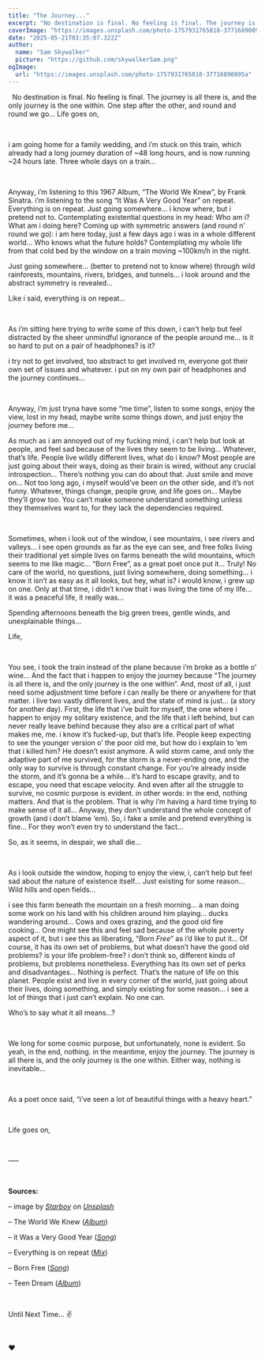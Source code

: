 ```yaml
---
title: "The Journey..."
excerpt: "No destination is final. No feeling is final. The journey is all there is, and the only journey is the one within..."
coverImage: "https://images.unsplash.com/photo-1757931765818-37716890895a"
date: "2025-05-21T03:35:07.322Z"
author:
  name: "Sam Skywalker"
  picture: "https://github.com/skywalkerSam.png"
ogImage:
  url: "https://images.unsplash.com/photo-1757931765818-37716890895a"
---
```


&nbsp;
No destination is final. No feeling is final. The journey is all there is, and the only journey is the one within. One step after the other, and round and round we go… Life goes on,

&nbsp;

i am going home for a family wedding, and i’m stuck on this train, which already had a long journey duration of ~48 long hours, and is now running ~24 hours late. Three whole days on a train…

&nbsp;

Anyway, i’m listening to this 1967 Album, “The World We Knew”, by Frank Sinatra. i’m listening to the song “It Was A Very Good Year” on repeat. Everything is on repeat. Just going somewhere… i know where, but i pretend not to. Contemplating existential questions in my head: Who am i? What am i doing here? Coming up with symmetric answers (and round n’ round we go): i am here today, just a few days ago i was in a whole different world… Who knows what the future holds? Contemplating my whole life from that cold bed by the window on a train moving ~100km/h in the night.

Just going somewhere… (better to pretend not to know where) through wild rainforests, mountains, rivers, bridges, and tunnels… i look around and the abstract symmetry is revealed…

Like i said, everything is on repeat…

&nbsp;

As i’m sitting here trying to write some of this down, i can't help but feel distracted by the sheer unmindful ignorance of the people around me... is it so hard to put on a pair of headphones? is it?

i try not to get involved, too abstract to get involved rn, everyone got their own set of issues and whatever. i put on my own pair of headphones and the journey continues…

&nbsp;

Anyway, i’m just tryna have some “me time”, listen to some songs, enjoy the view, lost in my head, maybe write some things down, and just enjoy the journey before me…

As much as i am annoyed out of my fucking mind, i can’t help but look at people, and feel sad because of the lives they seem to be living… Whatever, that’s life. People live wildly different lives, what do i know? Most people are just going about their ways, doing as their brain is wired, without any crucial introspection… There’s nothing you can do about that. Just smile and move on… Not too long ago, i myself would’ve been on the other side, and it’s not funny. Whatever, things change, people grow, and life goes on… Maybe they’ll grow too. You can’t make someone understand something unless they themselves want to, for they lack the dependencies required.

&nbsp;

Sometimes, when i look out of the window, i see mountains, i see rivers and valleys… i see open grounds as far as the eye can see, and free folks living their traditional yet simple lives on farms beneath the wild mountains, which seems to me like magic… “Born Free”, as a great poet once put it… Truly! No care of the world, no questions, just living somewhere, doing something… i know it isn’t as easy as it all looks, but hey, what is? i would know, i grew up on one. Only at that time, i didn’t know that i was living the time of my life… it was a peaceful life, it really was…

Spending afternoons beneath the big green trees, gentle winds, and unexplainable things…

Life,

&nbsp;

You see, i took the train instead of the plane because i’m broke as a bottle o’ wine… And the fact that i happen to enjoy the journey because “The journey is all there is, and the only journey is the one within”. And, most of all, i just need some adjustment time before i can really be there or anywhere for that matter. i live two vastly different lives, and the state of mind is just… (a story for another day). First, the life that i’ve built for myself, the one where i happen to enjoy my solitary existence, and the life that i left behind, but can never really leave behind because they also are a critical part of what makes me, me. i know it’s fucked-up, but that’s life. People keep expecting to see the younger version o’ the poor old me, but how do i explain to ‘em that i killed him? He doesn’t exist anymore. A wild storm came, and only the adaptive part of me survived, for the storm is a never-ending one, and the only way to survive is through constant change. For you’re already inside the storm, and it’s gonna be a while… it’s hard to escape gravity, and to escape, you need that escape velocity. And even after all the struggle to survive, no cosmic purpose is evident. in other words: in the end, nothing matters. And that is the problem. That is why i’m having a hard time trying to make sense of it all… Anyway, they don’t understand the whole concept of growth (and i don’t blame ‘em). So, i fake a smile and pretend everything is fine… For they won’t even try to understand the fact…

So, as it seems, in despair, we shall die…

&nbsp;

As i look outside the window, hoping to enjoy the view, i, can’t help but feel sad about the nature of existence itself… Just existing for some reason… Wild hills and open fields…

i see this farm beneath the mountain on a fresh morning… a man doing some work on his land with his children around him playing… ducks wandering around… Cows and oxes grazing, and the good old fire cooking… One might see this and feel sad because of the whole poverty aspect of it, but i see this as liberating, “_Born Free_” as i’d like to put it… Of course, it has its own set of problems, but what doesn’t have the good old problems? is your life problem-free? i don’t think so, different kinds of problems, but problems nonetheless. Everything has its own set of perks and disadvantages… Nothing is perfect. That’s the nature of life on this planet. People exist and live in every corner of the world, just going about their lives, doing something, and simply existing for some reason… i see a lot of things that i just can’t explain. No one can.

Who’s to say what it all means…?

&nbsp;

We long for some cosmic purpose, but unfortunately, none is evident. So yeah, in the end, nothing. in the meantime, enjoy the journey. The journey is all there is, and the only journey is the one within. Either way, nothing is inevitable...

&nbsp;

As a poet once said, “i’ve seen a lot of beautiful things with a heavy heart.”

&nbsp;

Life goes on,

&nbsp;

–––

&nbsp;

**Sources:**

– image by [_Starboy_](https://unsplash.com/@skywalkersam?utm_content=creditCopyText&utm_medium=referral&utm_source=unsplash) on [_Unsplash_](https://unsplash.com/photos/bU-6a-Coy54?utm_content=creditCopyText&utm_medium=referral&utm_source=unsplash)

<!-- – Cover image ([*images.nasa.gov*](https://images.nasa.gov/details/NHQ202211040023)) -->

– The World We Knew ([_Album_](https://open.spotify.com/album/67Evm6gPc9wFSUf1aXOrKO?si=dccnCnCmTNKiBiTi3VcNrQ))

– it Was a Very Good Year ([_Song_](https://open.spotify.com/track/2ID3rNM3hFBjqrLcV0Wr0y?si=24ed3ec09b394753))

– Everything is on repeat ([_Mix_](https://open.spotify.com/playlist/4xY8EheRhjuEg90yVjnoxS?si=df10615517ea478c))

– Born Free ([_Song_](https://open.spotify.com/track/1axMv0PvvjKVG5MEbJ2Sxo?si=a2d8c27e7f6b4c93))

– Teen Dream ([_Album_](https://open.spotify.com/album/6psfQ7hu5uqFLkdtWyygcT?si=cU_VWYFIRze-R-B1A8VQSQ))

&nbsp;

Until Next Time... ✌️

&nbsp;

❤️

&nbsp;
